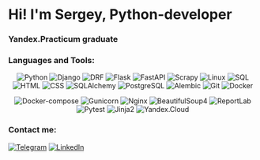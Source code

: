 # Hi! I'm Sergey, Python-developer
### Yandex.Practicum graduate

### Languages and Tools:
<div align="center">

![Python](https://img.shields.io/badge/-Python-090909)
![Django](https://img.shields.io/badge/-Django-090909)
![DRF](https://img.shields.io/badge/-DRF-090909)
![Flask](https://img.shields.io/badge/-Flask-090909)
![FastAPI](https://img.shields.io/badge/-FastAPI-090909)
![Scrapy](https://img.shields.io/badge/-Scrapy-090909)
![Linux](https://img.shields.io/badge/-Linux-090909)
![SQL](https://img.shields.io/badge/-SQL-090909)
![HTML](https://img.shields.io/badge/-HTML-090909)
![CSS](https://img.shields.io/badge/-CSS-090909)
![SQLAlchemy](https://img.shields.io/badge/-SQLAlchemy-090909)
![PostgreSQL](https://img.shields.io/badge/-PostgreSQL-090909)
![Alembic](https://img.shields.io/badge/-Alembic-090909)
![Git](https://img.shields.io/badge/-Git-090909)
![Docker](https://img.shields.io/badge/-Docker-090909)

</div>

<div align="center">

![Docker-compose](https://img.shields.io/badge/-Docker_compose-090909)
![Gunicorn](https://img.shields.io/badge/-Gunicorn-090909)
![Nginx](https://img.shields.io/badge/-Nginx-090909)
![BeautifulSoup4](https://img.shields.io/badge/-BeautifulSoup4-090909)
![ReportLab](https://img.shields.io/badge/-ReportLab-090909)
![Pytest](https://img.shields.io/badge/-Pytest-090909)
![Jinja2](https://img.shields.io/badge/-Jinja2-090909)
![Yandex.Cloud](https://img.shields.io/badge/-Yandex.Cloud-090909)

</div>

### Contact me:
[![Telegram](https://img.shields.io/badge/-Telegram-090909?style=for-the-badge&logo=telegram&logoColor=27A0D9)](https://t.me/Sergey_Patrushev)
[![LinkedIn](https://img.shields.io/badge/-LinkedIn-090909?style=for-the-badge&logo=linkedin&logoColor=007BB6)](https://www.linkedin.com/in/isergeypatrushev/)
